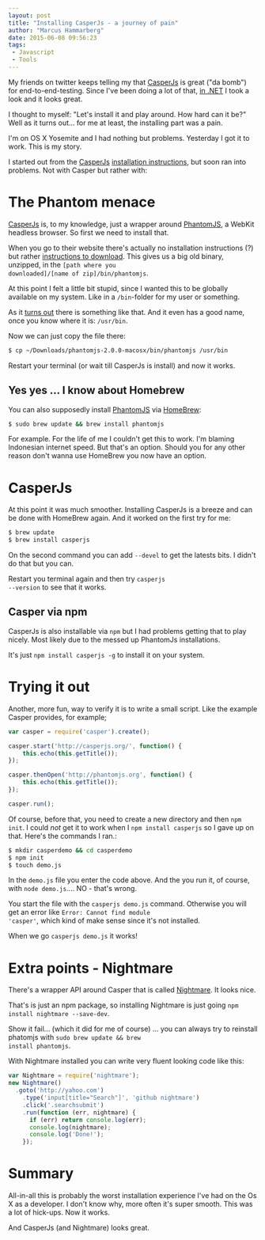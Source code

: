 ```yaml
---
layout: post
title: "Installing CasperJs - a journey of pain"
author: "Marcus Hammarberg"
date: 2015-06-08 09:56:23
tags:
 - Javascript
 - Tools
---
```


My friends on twitter keeps telling my that [CasperJs](http://casperjs.org/) is great ("da bomb") for end-to-end-testing. Since I've been doing a lot of that, [in .NET](http://www.marcusoft.net/2012/05/specflow-page-objects-and.html) I took a look and it looks great.

I thought to myself: "Let's install it and play around. How hard can it be?" Well as it turns out... for me at least, the installing part was a pain.

I'm on OS X Yosemite and I had nothing but problems. Yesterday I got it to work. This is my story.

<!-- excerpt-end -->

I started out from the [CasperJs](http://casperjs.org) [installation instructions](http://docs.casperjs.org/en/latest/installation.html), but soon ran into problems. Not with Casper but rather with:

# The Phantom menace
[CasperJs](http://casperjs.org/) is, to my knowledge, just a wrapper around [PhantomJS](http://www.phantomjs.org/), a WebKit headless browser. So first we need to install that.

When you go to their website there's actually no installation instructions (?) but rather [instructions to download](http://phantomjs.org/download.html). This gives us a big old binary, unzipped, in the <code>[path where you downloaded]/[name of zip]/bin/phantomjs</code>.

At this point I felt a little bit stupid, since I wanted this to be globally available on my system. Like in a <code>/bin</code>-folder for my user or something.

As it [turns out](http://superuser.com/questions/7150/mac-osx-conventional-places-where-binary-files-should-live) there is something like that. And it even has a good name, once you know where it is: <code>/usr/bin</code>.

Now we can just copy the file there:

```bash
$ cp ~/Downloads/phantomjs-2.0.0-macosx/bin/phantomjs /usr/bin
```

Restart your terminal (or wait till CasperJs is install) and now it works.

## Yes yes ... I know about Homebrew
You can also supposedly install [PhantomJS](http://www.phantomjs.org/) via [HomeBrew](http://brew.sh/):

```bash
$ sudo brew update && brew install phantomjs
```

For example. For the life of me I couldn't get this to work. I'm blaming Indonesian internet speed. But that's an option. Should you for any other reason don't wanna use HomeBrew you now have an option.

# CasperJs
At this point it was much smoother. Installing CasperJs is a breeze and can be done with HomeBrew again. And it worked on the first try for me:

```bash
$ brew update
$ brew install casperjs
```

On the second command you can add <code>--devel</code> to get the latests bits. I didn't do that but you can.

Restart you terminal again and then try <code>casperjs --version</code> to see that it works.

## Casper via npm
CasperJs is also installable via <code>npm</code> but I had problems getting that to play nicely. Most likely due to the messed up PhantomJs installations.

It's just <code>npm install casperjs -g</code> to install it on your system.

# Trying it out
Another, more fun, way to verify it is to write a small script. Like the example Casper provides, for example;

```javascript
var casper = require('casper').create();

casper.start('http://casperjs.org/', function() {
    this.echo(this.getTitle());
});

casper.thenOpen('http://phantomjs.org', function() {
    this.echo(this.getTitle());
});

casper.run();
```

Of course, before that, you need to create a new directory and then <code>npm init</code>. I could *not* get it to work when I <code>npm install casperjs</code> so I gave up on that. Here's the commands I ran.:

```bash
$ mkdir casperdemo && cd casperdemo
$ npm init
$ touch demo.js
```

In the <code>demo.js</code> file you enter the code above. And the you run it, of course, with <code>node demo.js</code>.... NO - that's wrong.

You start the file with the <code>casperjs demo.js</code> command. Otherwise you will get an error like <code>Error: Cannot find module 'casper'</code>, which kind of make sense since it's not installed.

When we go <code>casperjs demo.js</code> it works!

# Extra points - Nightmare

There's a wrapper API around Casper that is called [Nightmare](https://www.npmjs.com/package/nightmare). It looks nice.

That's is just an npm package, so installing Nightmare is just going <code>npm install nightmare --save-dev</code>.

Show it fail... (which it did for me of course) ... you can always try to reinstall phatomjs with <code>sudo brew update && brew install phantomjs</code>.

With Nightmare installed you can write very fluent looking code like this:

```javascript
var Nightmare = require('nightmare');
new Nightmare()
  .goto('http://yahoo.com')
    .type('input[title="Search"]', 'github nightmare')
    .click('.searchsubmit')
    .run(function (err, nightmare) {
      if (err) return console.log(err);
      console.log(nightmare);
      console.log('Done!');
    });
```


# Summary
All-in-all this is probably the worst installation experience I've had on the Os X as a developer. I don't know why, more often it's super smooth. This was a lot of hick-ups. Now it works.

And CasperJs (and Nightmare) looks great.